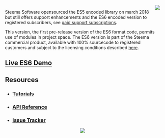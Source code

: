 <a href="https://www.steema.com/product/html5">
<img align="right" src="https://www.steema.com/img/logos/teechart_html5.png">
</a>
 
Steema Software opensourced the ES5 encoded library on march 2018 but still offers support enhancements and the ES6 encoded version to registered subscribers, see [paid support subscriptions](https://www.steema.com/product/html5#pricing).

This version, the first pre-release version of the ES6 format code, permits use of modules in project space. The ES6 version is part of the Steema commercial product, available with 100% sourcecode to registered customers and subject to the licensing conditions described [here](https://www.steema.com/licensing/html5). 

## [Live ES6 Demo](https://www.steema.com/files/public/teechart/html5/es6/demos/)


## Resources
* ### [Tutorials](https://github.com/Steema/TeeChartJS/wiki)
* ### [API Reference](https://www.steema.com/docs/TeeChartHTML5Reference.htm)
* ### [Issue Tracker](http://bugs.steema.com/buglist.cgi?product=HTML5%20JavaScript%20TeeChart&query_format=advanced&resolution=---)

<p align="center">
<a href="https://www.steema.com/">
<img src="https://raw.githubusercontent.com/wiki/Steema/TeeChartJS/logo-steema.png">
</a>
</p>

